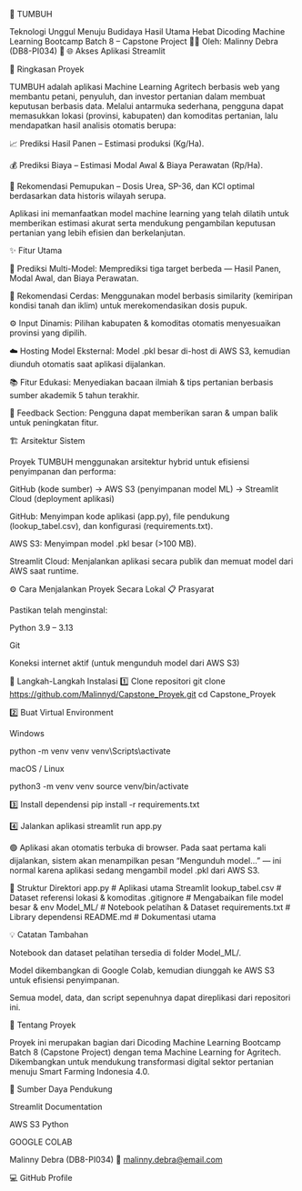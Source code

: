 🌿 TUMBUH

Teknologi Unggul Menuju Budidaya Hasil Utama Hebat
Dicoding Machine Learning Bootcamp Batch 8 – Capstone Project
👩‍💻 Oleh: Malinny Debra (DB8-PI034)
🔗 🌐 Akses Aplikasi Streamlit

📝 Ringkasan Proyek

TUMBUH adalah aplikasi Machine Learning Agritech berbasis web yang membantu petani, penyuluh, dan investor pertanian dalam membuat keputusan berbasis data.
Melalui antarmuka sederhana, pengguna dapat memasukkan lokasi (provinsi, kabupaten) dan komoditas pertanian, lalu mendapatkan hasil analisis otomatis berupa:

📈 Prediksi Hasil Panen – Estimasi produksi (Kg/Ha).

💰 Prediksi Biaya – Estimasi Modal Awal & Biaya Perawatan (Rp/Ha).

🌱 Rekomendasi Pemupukan – Dosis Urea, SP-36, dan KCl optimal berdasarkan data historis wilayah serupa.

Aplikasi ini memanfaatkan model machine learning yang telah dilatih untuk memberikan estimasi akurat serta mendukung pengambilan keputusan pertanian yang lebih efisien dan berkelanjutan.

✨ Fitur Utama

🤖 Prediksi Multi-Model:
Memprediksi tiga target berbeda — Hasil Panen, Modal Awal, dan Biaya Perawatan.

🌾 Rekomendasi Cerdas:
Menggunakan model berbasis similarity (kemiripan kondisi tanah dan iklim) untuk merekomendasikan dosis pupuk.

⚙️ Input Dinamis:
Pilihan kabupaten & komoditas otomatis menyesuaikan provinsi yang dipilih.

☁️ Hosting Model Eksternal:
Model .pkl besar di-host di AWS S3, kemudian diunduh otomatis saat aplikasi dijalankan.

📚 Fitur Edukasi:
Menyediakan bacaan ilmiah & tips pertanian berbasis sumber akademik 5 tahun terakhir.

💬 Feedback Section:
Pengguna dapat memberikan saran & umpan balik untuk peningkatan fitur.

🏗️ Arsitektur Sistem

Proyek TUMBUH menggunakan arsitektur hybrid untuk efisiensi penyimpanan dan performa:

GitHub (kode sumber)  →  AWS S3 (penyimpanan model ML)  →  Streamlit Cloud (deployment aplikasi)


GitHub: Menyimpan kode aplikasi (app.py), file pendukung (lookup_tabel.csv), dan konfigurasi (requirements.txt).

AWS S3: Menyimpan model .pkl besar (>100 MB).

Streamlit Cloud: Menjalankan aplikasi secara publik dan memuat model dari AWS saat runtime.

⚙️ Cara Menjalankan Proyek Secara Lokal
📋 Prasyarat

Pastikan telah menginstal:

Python 3.9 – 3.13

Git

Koneksi internet aktif (untuk mengunduh model dari AWS S3)

🚀 Langkah-Langkah Instalasi
1️⃣ Clone repositori
git clone https://github.com/Malinnyd/Capstone_Proyek.git
cd Capstone_Proyek

2️⃣ Buat Virtual Environment

Windows

python -m venv venv
venv\Scripts\activate


macOS / Linux

python3 -m venv venv
source venv/bin/activate

3️⃣ Install dependensi
pip install -r requirements.txt

4️⃣ Jalankan aplikasi
streamlit run app.py


🟢 Aplikasi akan otomatis terbuka di browser.
Pada saat pertama kali dijalankan, sistem akan menampilkan pesan “Mengunduh model…” — ini normal karena aplikasi sedang mengambil model .pkl dari AWS S3.

📂 Struktur Direktori
app.py                # Aplikasi utama Streamlit
lookup_tabel.csv      # Dataset referensi lokasi & komoditas
.gitignore            # Mengabaikan file model besar & env
Model_ML/             # Notebook pelatihan & Dataset
requirements.txt      # Library dependensi
README.md             # Dokumentasi utama

💡 Catatan Tambahan

Notebook dan dataset pelatihan tersedia di folder Model_ML/.

Model dikembangkan di Google Colab, kemudian diunggah ke AWS S3 untuk efisiensi penyimpanan.

Semua model, data, dan script sepenuhnya dapat direplikasi dari repositori ini.

🌾 Tentang Proyek

Proyek ini merupakan bagian dari Dicoding Machine Learning Bootcamp Batch 8 (Capstone Project) dengan tema Machine Learning for Agritech.
Dikembangkan untuk mendukung transformasi digital sektor pertanian menuju Smart Farming Indonesia 4.0.

📎 Sumber Daya Pendukung

Streamlit Documentation

AWS S3 Python 

GOOGLE COLAB






Malinny Debra (DB8-PI034)
📧 malinny.debra@email.com

💻 GitHub Profile

